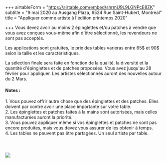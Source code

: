 +++
airtableForm = "https://airtable.com/embed/shrmU9L9LGNPcE8ZK"
subtitle = "9 mai 2020 au Ausgang Plaza, 6524 Rue Saint-Hubert, Montreal"
title = "Appliquer comme artiste à l'édition printemps 2020"

+++
Vous devez avoir au moins 2 épinglettes et/ou patches à vendre que vous avez conçues vous-même afin d'être sélectionné, les revendeurs ne sont pas acceptés.

Les applications sont gratuites, le prix des tables varieras entre 65$ et 90$ selon la taille et les caractéristiques.

La sélection finale sera faite en fonction de la qualité, la diversité et la quantité d'épinglettes et de patches proposées. Vous avez jusqu'au 28 février pour appliquer. Les artistes sélectionnés auront des nouvelles autour du 2 Mars.

#### Notes :

1\. Vous pouvez offrir autre chose que des épinglettes et des patches. Elles doivent par contre avoir une place importante sur votre table.  
2\. Les épinglettes et patches faites à la mains sont autorisées, mais celles manufacturées auront la priorité.  
3\. Vous pouvez appliquer même si vos épinglettes et patches ne sont pas encore produites, mais vous devez vous assurer de les obtenir à temps.  
4\. Les tables ne peuvent pas être partagées. Un seul artiste par table.

<div class="photo tilt-right" style="position:relative;top:40px;">
<img src="/img/decade.png"/>
</div>